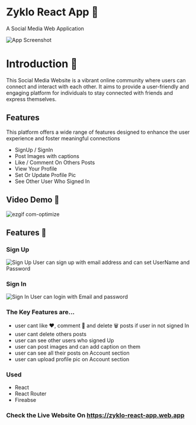
# Zyklo React App 📲

A Social Media Web Application 


![App Screenshot](https://github.com/sohel622002/my-project-screenshots/blob/master/Home%20Page.png?raw=true)

# Introduction 🎇

This Social Media Website is a vibrant online community where users can connect and interact with each other. It aims to provide a user-friendly and engaging platform for individuals to stay connected with friends and express themselves.




## Features

This platform offers a wide range of features designed to enhance the user experience and foster meaningful connections

- SignUp / SignIn
- Post Images with captions
- Like / Comment On Others Posts
- View Your Profile
- Set Or Update Profile Pic
- See Other User Who Signed In


## Video Demo 🎥

![ezgif com-optimize](https://github.com/sohel622002/my-project-screenshots/assets/107305769/cffa5063-a2c7-40fa-8bf2-f201dd778ae9)

## Features 🎁

### Sign Up
![Sign Up](https://github.com/sohel622002/my-project-screenshots/blob/master/Sign%20Up.png?raw=true)
User can sign up with email address and can set UserName and Password

### Sign In
![Sign In](https://github.com/sohel622002/my-project-screenshots/blob/master/Sign%20In.png?raw=true)
User can login with Email and password

### The Key Features are...
- user cant like ❤️, comment 💬 and delete 🗑️ posts if user in not signed In
- user cant delete others posts
- user can see other users who signed Up
- user can post images and can add caption on them
- user can see all their posts on Account section
- user can upload profile pic on Account section

### Used
- React
- React Router
- Fireabse

### Check the Live Website On https://zyklo-react-app.web.app
